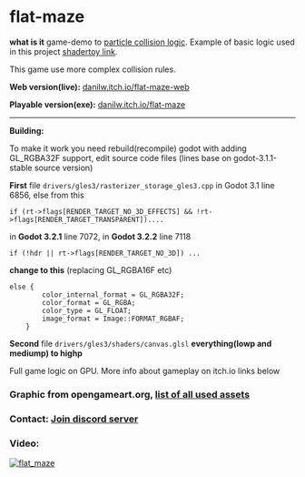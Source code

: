 # flat-maze

**what is it** game-demo to [particle collision logic](https://github.com/danilw/godot-utils-and-other). Example of basic logic used in this project [shadertoy link](https://www.shadertoy.com/view/tstSz7).

This game use more complex collision rules.

**Web version(live):** [danilw.itch.io/flat-maze-web](https://danilw.itch.io/flat-maze-web)

**Playable version(exe):** [danilw.itch.io/flat-maze](https://danilw.itch.io/flat-maze)
___

**Building:**

To make it work you need rebuild(recompile) godot with adding GL_RGBA32F support, edit source code files (lines base on godot-3.1.1-stable source version)

**First** file `drivers/gles3/rasterizer_storage_gles3.cpp` in Godot 3.1 line 6856, else from this 
```
if (rt->flags[RENDER_TARGET_NO_3D_EFFECTS] && !rt->flags[RENDER_TARGET_TRANSPARENT])....
```

in **Godot 3.2.1** line 7072, in **Godot 3.2.2** line 7118
```
if (!hdr || rt->flags[RENDER_TARGET_NO_3D]) ...
```

**change to this** (replacing GL_RGBA16F etc)
```
else {
		color_internal_format = GL_RGBA32F;
		color_format = GL_RGBA;
		color_type = GL_FLOAT;
		image_format = Image::FORMAT_RGBAF;
	}
```
**Second** file `drivers/gles3/shaders/canvas.glsl` **everything(lowp and mediump) to highp**

Full game logic on GPU. More info about gameplay on itch.io links below     

### Graphic from opengameart.org, [list of all used assets](https://github.com/danilw/flat-maze/blob/master/SOURCE_OF_GRAPHIC.md)

### Contact: [**Join discord server**](https://discord.gg/JKyqWgt)

### Video:

[![flat_maze](https://danilw.github.io/godot-utils-and-other/flat_maze_yt.png)](https://youtu.be/HawWnuMn1mc)

